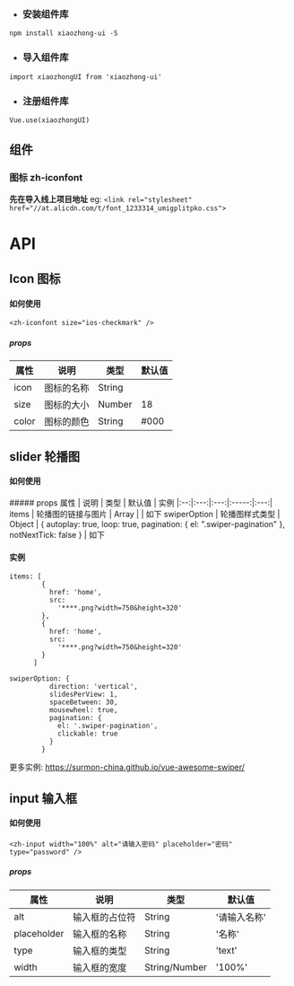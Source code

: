 - ### 安装组件库
`npm install xiaozhong-ui -S`
- ### 导入组件库
`import xiaozhongUI from 'xiaozhong-ui'`
- ### 注册组件库
`Vue.use(xiaozhongUI)`

## 组件
### 图标 zh-iconfont
**先在导入线上项目地址**
eg: `<link rel="stylesheet" href="//at.alicdn.com/t/font_1233314_umigplitpko.css">`

# API
## Icon 图标
#### 如何使用

`<zh-iconfont size="ios-checkmark" />`

##### props
属性		|	说明					|	 类型			|	默认值
---		|	---					|	---				|	---
icon		|	图标的名称		|	String			|
size		|	图标的大小		|	Number		|	18
color	|	图标的颜色		|	String			|	#000

## slider 轮播图
#### 如何使用
<zh-slider :items="items"/>
##### props
属性 | 说明 | 类型 | 默认值 | 实例
|:--:|:---:|:---:|:-----:|:---:|
items | 轮播图的链接与图片 | Array | | 如下
swiperOption | 轮播图样式类型 | Object | { autoplay: true, loop: true, pagination: { el: ".swiper-pagination" }, notNextTick: false } | 如下

#### 实例
```
items: [
        {
          href: 'home',
          src:
            '****.png?width=750&height=320'
        },
        {
          href: 'home',
          src:
            '****.png?width=750&height=320'
        }
      ]
```     
``` 
swiperOption: {
          direction: 'vertical',
          slidesPerView: 1,
          spaceBetween: 30,
          mousewheel: true,
          pagination: {
            el: '.swiper-pagination',
            clickable: true
          }
        }
```
更多实例: https://surmon-china.github.io/vue-awesome-swiper/

## input 输入框
#### 如何使用
`<zh-input width="100%" alt="请输入密码" placeholder="密码" type="password" />`
##### props
属性           |	说明					|	 类型		      	|	默认值
---           |	---					  |	---			      	|	---
alt           |	输入框的占位符	|	String	    		|  '请输入名称'
placeholder   |	输入框的名称		|	String	      	|	'名称'
type          |	输入框的类型		|	String		    	|	'text'
width         |	输入框的宽度		|	String/Number		|	'100%'
